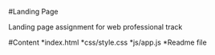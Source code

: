 #Landing Page

Landing page assignment for web professional track

#Content
*index.html 
*css/style.css
*js/app.js
*Readme file